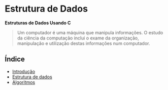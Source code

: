 # Estrutura de Dados

**Estruturas de Dados Usando C**

> Um computador é uma máquina que manipula informações. O estudo da ciência da computação inclui o exame da organização, manipulação e utilização destas informações num computador.

## Índice

- [Introdução](introduction/)
- [Estrutura de dados](data-structure/)
- [Algoritmos](algorithm/)
